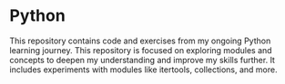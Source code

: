 # Python
This repository contains code and exercises from my ongoing Python learning journey. This repository is focused on exploring modules and concepts to deepen my understanding and improve my skills further. It includes experiments with modules like itertools, collections, and more.
